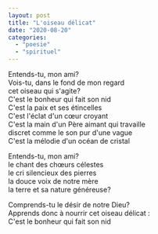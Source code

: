 ```yaml
---
layout: post
title: "L'oiseau délicat"
date: "2020-08-20"
categories: 
  - "poesie"
  - "spirituel"
---
```


Entends-tu, mon ami?  
Vois-tu, dans le fond de mon regard  
cet oiseau qui s'agite?  
C'est le bonheur qui fait son nid  
C'est la paix et ses étincelles  
C'est l'éclat d'un cœur croyant  
C'est la main d'un Père aimant qui travaille  
discret comme le son pur d'une vague  
C'est la mélodie d'un océan de cristal

Entends-tu, mon ami?  
le chant des chœurs célestes  
le cri silencieux des pierres  
la douce voix de notre mère  
la terre et sa nature généreuse?

Comprends-tu le désir de notre Dieu?  
Apprends donc à nourrir cet oiseau délicat :  
C'est le bonheur qui fait son nid
